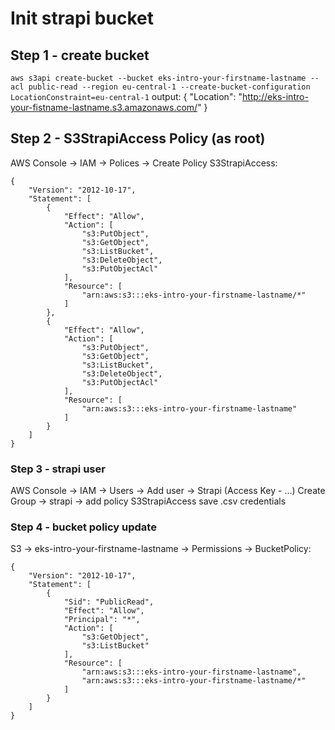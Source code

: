 # Init strapi bucket
## Step 1 - create bucket
`aws s3api create-bucket --bucket eks-intro-your-firstname-lastname --acl public-read --region eu-central-1 --create-bucket-configuration LocationConstraint=eu-central-1`
output:
{
"Location": "http://eks-intro-your-fistname-lastname.s3.amazonaws.com/"
}

## Step 2 - S3StrapiAccess Policy (as root)
AWS Console -> IAM -> Polices -> Create Policy S3StrapiAccess:
```
{
    "Version": "2012-10-17",
    "Statement": [
        {
            "Effect": "Allow",
            "Action": [
                "s3:PutObject",
                "s3:GetObject",
                "s3:ListBucket",
                "s3:DeleteObject",
                "s3:PutObjectAcl"
            ],
            "Resource": [
                "arn:aws:s3:::eks-intro-your-firstname-lastname/*"
            ]
        },
        {
            "Effect": "Allow",
            "Action": [
                "s3:PutObject",
                "s3:GetObject",
                "s3:ListBucket",
                "s3:DeleteObject",
                "s3:PutObjectAcl"
            ],
            "Resource": [
                "arn:aws:s3:::eks-intro-your-firstname-lastname"
            ]
        }
    ]
}
```

### Step 3 - strapi user
AWS Console -> IAM -> Users -> Add user -> Strapi (Access Key - ...)
Create Group -> strapi -> add policy S3StrapiAccess
save .csv credentials


### Step 4 - bucket policy update
S3 -> eks-intro-your-firstname-lastname -> Permissions -> BucketPolicy:
```
{
    "Version": "2012-10-17",
    "Statement": [
        {
            "Sid": "PublicRead",
            "Effect": "Allow",
            "Principal": "*",
            "Action": [
                "s3:GetObject",
                "s3:ListBucket"
            ],
            "Resource": [
                "arn:aws:s3:::eks-intro-your-firstname-lastname",
                "arn:aws:s3:::eks-intro-your-firstname-lastname/*"
            ]
        }
    ]
}
```
